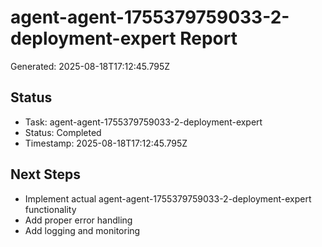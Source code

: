 # agent-agent-1755379759033-2-deployment-expert Report

Generated: 2025-08-18T17:12:45.795Z

## Status
- Task: agent-agent-1755379759033-2-deployment-expert
- Status: Completed
- Timestamp: 2025-08-18T17:12:45.795Z

## Next Steps
- Implement actual agent-agent-1755379759033-2-deployment-expert functionality
- Add proper error handling
- Add logging and monitoring
